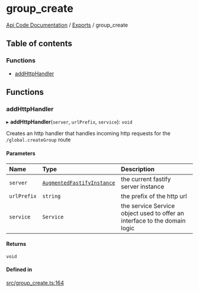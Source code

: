 # group\_create
 
[Api Code Documentation](../README.md) / [Exports](../modules.md) / group\_create

## Table of contents

### Functions

- [addHttpHandler](group_create.md#addhttphandler)

## Functions

### addHttpHandler

▸ **addHttpHandler**(`server`, `urlPrefix`, `service`): `void`

Creates an http handler that handles incoming http requests for the `/global.createGroup` route

#### Parameters

| Name | Type | Description |
| :------ | :------ | :------ |
| `server` | [`AugmentedFastifyInstance`](../interfaces/types.AugmentedFastifyInstance.md) | the current fastify server instance |
| `urlPrefix` | `string` | the prefix of the http url |
| `service` | `Service` | the service Service object used to offer an interface to the domain logic |

#### Returns

`void`

#### Defined in

[src/group_create.ts:164](https://github.com/openkfw/TruBudget/blob/648f2bb/api/src/group_create.ts#L164)
